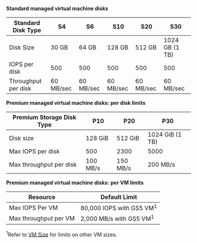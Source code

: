 **Standard managed virtual machine disks**

| Standard Disk Type | S4 | S6 | S10 | S20 | S30 |
| --- | --- |--- | --- | --- | --- |
| Disk Size | 30 GB | 64 GB | 128 GB | 512 GB | 1024 GB (1 TB)|
| IOPS per disk | 500 |500 |500 |500 |500 |
| Throughput per disk | 60 MB/sec | 60 MB/sec | 60 MB/sec | 60 MB/sec | 60 MB/sec | 

**Premium managed virtual machine disks: per disk limits**

| Premium Storage Disk Type | P10 | P20 | P30 |
| --- | --- | --- | --- |
| Disk size |128 GiB |512 GiB |1024 GiB (1 TB) |
| Max IOPS per disk |500 |2300 |5000 |
| Max throughput per disk |100 MB/s |150 MB/s |200 MB/s |

**Premium managed virtual machine disks: per VM limits**

| Resource | Default Limit |
| --- | --- |
| Max IOPS Per VM |80,000 IOPS with GS5 VM<sup>1</sup> |
| Max throughput per VM |2,000 MB/s with GS5 VM<sup>1</sup> |

<sup>1</sup>Refer to [VM Size](/documentation/articles/virtual-machines-linux-sizes.md?toc=%2fazure%2fvirtual-machines%2flinux%2ftoc.json) for limits on other VM sizes.